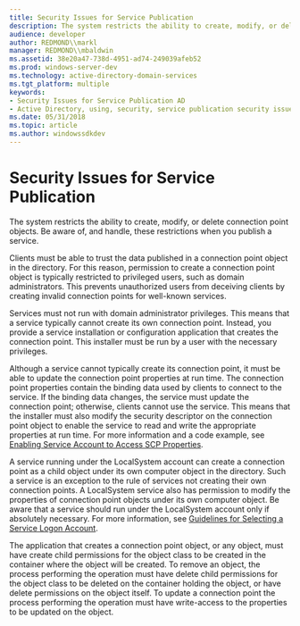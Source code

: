 ```yaml
---
title: Security Issues for Service Publication
description: The system restricts the ability to create, modify, or delete connection point objects. Be aware of, and handle, these restrictions when you publish a service.
audience: developer
author: REDMOND\\markl
manager: REDMOND\\mbaldwin
ms.assetid: 38e20a47-738d-4951-ad74-249039afeb52
ms.prod: windows-server-dev
ms.technology: active-directory-domain-services
ms.tgt_platform: multiple
keywords:
- Security Issues for Service Publication AD
- Active Directory, using, security, service publication security issues
ms.date: 05/31/2018
ms.topic: article
ms.author: windowssdkdev
---
```


# Security Issues for Service Publication

The system restricts the ability to create, modify, or delete connection point objects. Be aware of, and handle, these restrictions when you publish a service.

Clients must be able to trust the data published in a connection point object in the directory. For this reason, permission to create a connection point object is typically restricted to privileged users, such as domain administrators. This prevents unauthorized users from deceiving clients by creating invalid connection points for well-known services.

Services must not run with domain administrator privileges. This means that a service typically cannot create its own connection point. Instead, you provide a service installation or configuration application that creates the connection point. This installer must be run by a user with the necessary privileges.

Although a service cannot typically create its connection point, it must be able to update the connection point properties at run time. The connection point properties contain the binding data used by clients to connect to the service. If the binding data changes, the service must update the connection point; otherwise, clients cannot use the service. This means that the installer must also modify the security descriptor on the connection point object to enable the service to read and write the appropriate properties at run time. For more information and a code example, see [Enabling Service Account to Access SCP Properties](enabling-service-account-to-access-scp-properties.md).

A service running under the LocalSystem account can create a connection point as a child object under its own computer object in the directory. Such a service is an exception to the rule of services not creating their own connection points. A LocalSystem service also has permission to modify the properties of connection point objects under its own computer object. Be aware that a service should run under the LocalSystem account only if absolutely necessary. For more information, see [Guidelines for Selecting a Service Logon Account](guidelines-for-selecting-a-service-logon-account.md).

The application that creates a connection point object, or any object, must have create child permissions for the object class to be created in the container where the object will be created. To remove an object, the process performing the operation must have delete child permissions for the object class to be deleted on the container holding the object, or have delete permissions on the object itself. To update a connection point the process performing the operation must have write-access to the properties to be updated on the object.

 

 




